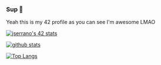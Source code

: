 ### Sup 👋
Yeah this is my 42 profile as you can see I'm awesome LMAO

[![jserrano's 42 stats](https://badge42.herokuapp.com/api/stats/jserrano)](https://github.com/JaeSeoKim/badge42)

[![github stats](https://github-readme-stats.vercel.app/api?username=j53rran0&count_private=true&show_icons=true&theme=synthwave)](https://github.com/jserrano/github-readme-stats)

[![Top Langs](https://github-readme-stats.vercel.app/api/top-langs/?username=j53rran0&layout=compact&langs_count=8)](https://github.com/j53rran0/github-readme-stats)
